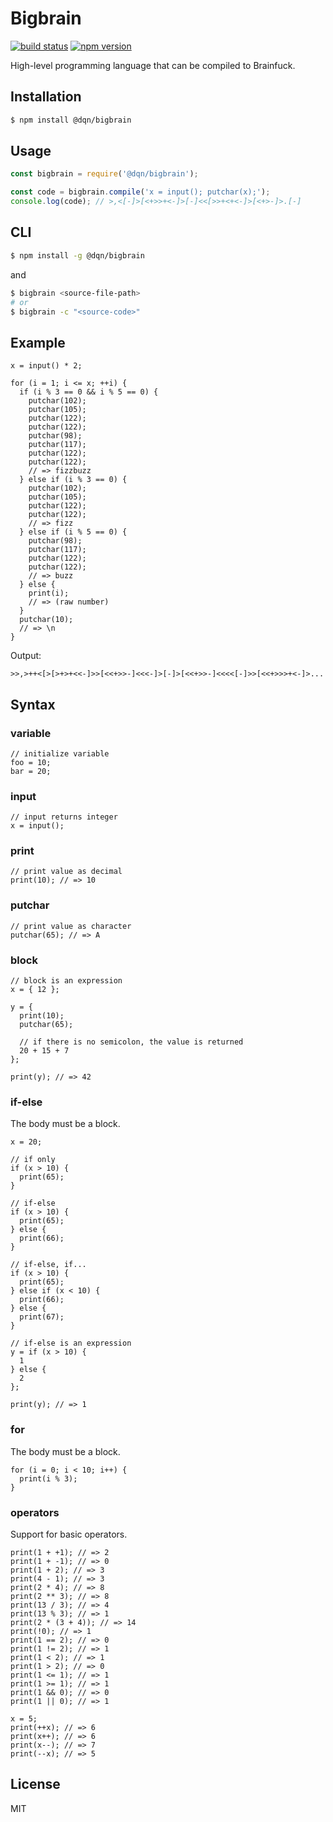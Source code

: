 # Bigbrain

[![build status](https://github.com/dqn/bigbrain/workflows/build/badge.svg)](https://github.com/dqn/bigbrain/actions)
[![npm version](https://img.shields.io/npm/v/@dqn/bigbrain.svg)](https://www.npmjs.com/package/@dqn/bigbrain)

High-level programming language that can be compiled to Brainfuck.

## Installation

```bash
$ npm install @dqn/bigbrain
```

## Usage

```js
const bigbrain = require('@dqn/bigbrain');

const code = bigbrain.compile('x = input(); putchar(x);');
console.log(code); // >,<[-]>[<+>>+<-]>[-]<<[>>+<+<-]>[<+>-]>.[-]
```

## CLI

```bash
$ npm install -g @dqn/bigbrain
```

and

```bash
$ bigbrain <source-file-path>
# or
$ bigbrain -c "<source-code>"
```

## Example

```
x = input() * 2;

for (i = 1; i <= x; ++i) {
  if (i % 3 == 0 && i % 5 == 0) {
    putchar(102);
    putchar(105);
    putchar(122);
    putchar(122);
    putchar(98);
    putchar(117);
    putchar(122);
    putchar(122);
    // => fizzbuzz
  } else if (i % 3 == 0) {
    putchar(102);
    putchar(105);
    putchar(122);
    putchar(122);
    // => fizz
  } else if (i % 5 == 0) {
    putchar(98);
    putchar(117);
    putchar(122);
    putchar(122);
    // => buzz
  } else {
    print(i);
    // => (raw number)
  }
  putchar(10);
  // => \n
}
```

Output:

```
>>,>++<[>[>+>+<<-]>>[<<+>>-]<<<-]>[-]>[<<+>>-]<<<<[-]>>[<<+>>>+<-]>...
```

## Syntax

### variable

```
// initialize variable
foo = 10;
bar = 20;
```

### input

```
// input returns integer
x = input();
```

### print

```
// print value as decimal
print(10); // => 10
```

### putchar

```
// print value as character
putchar(65); // => A
```

### block

```
// block is an expression
x = { 12 };

y = {
  print(10);
  putchar(65);

  // if there is no semicolon, the value is returned
  20 + 15 + 7
};

print(y); // => 42
```

### if-else

The body must be a block.

```
x = 20;

// if only
if (x > 10) {
  print(65);
}

// if-else
if (x > 10) {
  print(65);
} else {
  print(66);
}

// if-else, if...
if (x > 10) {
  print(65);
} else if (x < 10) {
  print(66);
} else {
  print(67);
}

// if-else is an expression
y = if (x > 10) {
  1
} else {
  2
};

print(y); // => 1
```

### for

The body must be a block.

```
for (i = 0; i < 10; i++) {
  print(i % 3);
}
```

### operators

Support for basic operators.

```
print(1 + +1); // => 2
print(1 + -1); // => 0
print(1 + 2); // => 3
print(4 - 1); // => 3
print(2 * 4); // => 8
print(2 ** 3); // => 8
print(13 / 3); // => 4
print(13 % 3); // => 1
print(2 * (3 + 4)); // => 14
print(!0); // => 1
print(1 == 2); // => 0
print(1 != 2); // => 1
print(1 < 2); // => 1
print(1 > 2); // => 0
print(1 <= 1); // => 1
print(1 >= 1); // => 1
print(1 && 0); // => 0
print(1 || 0); // => 1

x = 5;
print(++x); // => 6
print(x++); // => 6
print(x--); // => 7
print(--x); // => 5
```

## License

MIT
